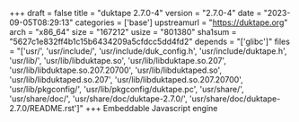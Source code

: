 +++
draft = false
title = "duktape 2.7.0-4"
version = "2.7.0-4"
date = "2023-09-05T08:29:13"
categories = ['base']
upstreamurl = "https://duktape.org"
arch = "x86_64"
size = "167212"
usize = "801380"
sha1sum = "5627c1e832ff4b1c15b6434209a5cfdcc5dd4fd2"
depends = "['glibc']"
files = "['usr/', 'usr/include/', 'usr/include/duk_config.h', 'usr/include/duktape.h', 'usr/lib/', 'usr/lib/libduktape.so', 'usr/lib/libduktape.so.207', 'usr/lib/libduktape.so.207.20700', 'usr/lib/libduktaped.so', 'usr/lib/libduktaped.so.207', 'usr/lib/libduktaped.so.207.20700', 'usr/lib/pkgconfig/', 'usr/lib/pkgconfig/duktape.pc', 'usr/share/', 'usr/share/doc/', 'usr/share/doc/duktape-2.7.0/', 'usr/share/doc/duktape-2.7.0/README.rst']"
+++
Embeddable Javascript engine